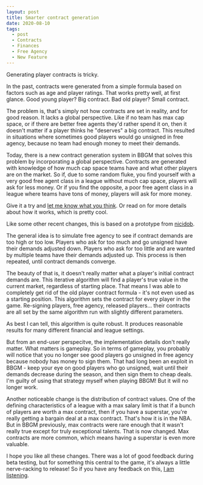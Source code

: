 ```yaml
---
layout: post
title: Smarter contract generation
date: 2020-08-10
tags:
  - post
  - Contracts
  - Finances
  - Free Agency
  - New Feature
---
```


Generating player contracts is tricky.

In the past, contracts were generated from a simple formula based on factors such as age and player ratings. That works pretty well, at first glance. Good young player? Big contract. Bad old player? Small contract.

The problem is, that's simply not how contracts are set in reality, and for good reason. It lacks a global perspective. Like if no team has max cap space, or if there are better free agents they'd rather spend it on, then it doesn't matter if a player thinks he "deserves" a big contract. This resulted in situations where sometimes good players would go unsigned in free agency, because no team had enough money to meet their demands.

Today, there is a new contract generation system in BBGM that solves this problem by incorporating a global perspective. Contracts are generated with knowledge of how much cap space teams have and what other players are on the market. So if, due to some random fluke, you find yourself with a very good free agent class in a league without much cap space, players will ask for less money. Or if you find the opposite, a poor free agent class in a league where teams have tons of money, players will ask for more money.

Give it a try and [let me know what you think](/contact/). Or read on for more details about how it works, which is pretty cool.

<!--more-->

Like some other recent changes, this is based on a prototype from [nicidob](https://nicidob.github.io/).

The general idea is to simulate free agency to see if contract demands are too high or too low. Players who ask for too much and go unsigned have their demands adjusted down. Players who ask for too little and are wanted by multiple teams have their demands adjusted up. This process is then repeated, until contract demands converge.

The beauty of that is, it doesn't really matter what a player's initial contract demands are. This iterative algorithm will find a player's true value in the current market, regardless of starting place. That means I was able to completely get rid of the old player contract formula - it's not even used as a starting position. This algorithm sets the contract for every player in the game. Re-signing players, free agency, released players... their contracts are all set by the same algorithm run with slightly different parameters.

As best I can tell, this algorithm is quite robust. It produces reasonable results for many different financial and league settings.

But from an end-user perspecitve, the implementation details don't really matter. What matters is gameplay. So in terms of gameplay, you probably will notice that you no longer see good players go unsigned in free agency because nobody has money to sign them. That had long been an exploit in BBGM - keep your eye on good players who go unsigned, wait until their demands decrease during the season, and then sign them to cheap deals. I'm guilty of using that strategy myself when playing BBGM! But it will no longer work.

Another noticeable change is the distribution of contract values. One of the defining characteristics of a league with a max salary limit is that if a bunch of players are worth a max contract, then if you have a superstar, you're really getting a bargain deal at a max contract. That's how it is in the NBA. But in BBGM previously, max contracts were rare enough that it wasn't really true except for truly exceptional talents. That is now changed. Max contracts are more common, which means having a superstar is even more valuable.

I hope you like all these changes. There was a lot of good feedback during beta testing, but for something this central to the game, it's always a little nerve-racking to release! So if you have any feedback on this, [I am listening](/contact/).
